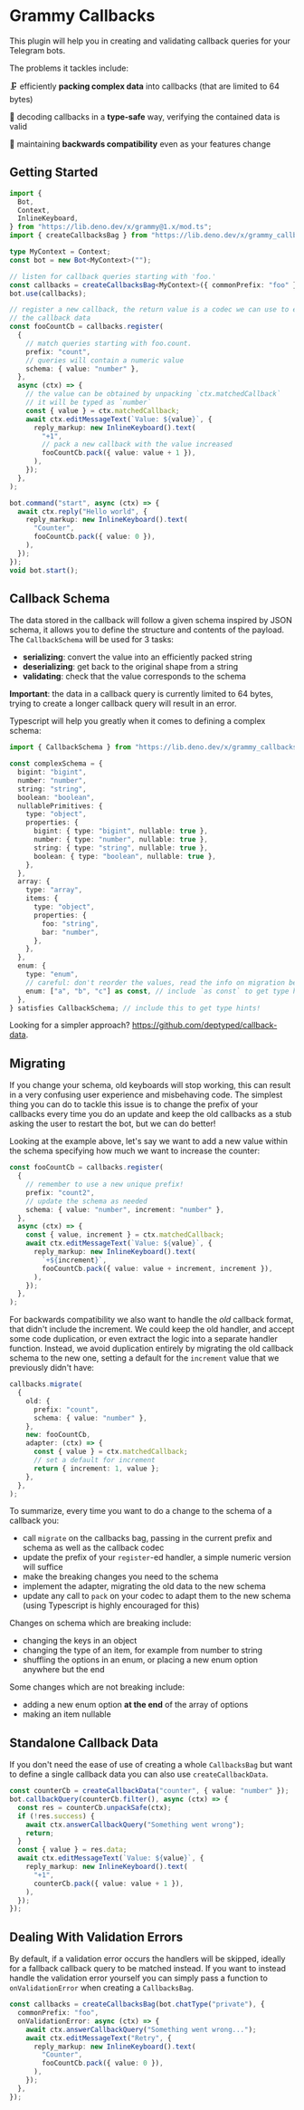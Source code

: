 # Grammy Callbacks

This plugin will help you in creating and validating callback queries for your Telegram bots.

The problems it tackles include:

🗜 efficiently **packing complex data** into callbacks (that are limited to 64 bytes)

📖 decoding callbacks in a **type-safe** way, verifying the contained data is valid

🔄 maintaining **backwards compatibility** even as your features change

## Getting Started

```ts
import {
  Bot,
  Context,
  InlineKeyboard,
} from "https://lib.deno.dev/x/grammy@1.x/mod.ts";
import { createCallbacksBag } from "https://lib.deno.dev/x/grammy_callbacks@1.x/mod.ts";

type MyContext = Context;
const bot = new Bot<MyContext>("");

// listen for callback queries starting with 'foo.'
const callbacks = createCallbacksBag<MyContext>({ commonPrefix: "foo" });
bot.use(callbacks);

// register a new callback, the return value is a codec we can use to encode
// the callback data
const fooCountCb = callbacks.register(
  {
    // match queries starting with foo.count.
    prefix: "count",
    // queries will contain a numeric value
    schema: { value: "number" },
  },
  async (ctx) => {
    // the value can be obtained by unpacking `ctx.matchedCallback`
    // it will be typed as `number`
    const { value } = ctx.matchedCallback;
    await ctx.editMessageText(`Value: ${value}`, {
      reply_markup: new InlineKeyboard().text(
        "+1",
        // pack a new callback with the value increased
        fooCountCb.pack({ value: value + 1 }),
      ),
    });
  },
);

bot.command("start", async (ctx) => {
  await ctx.reply("Hello world", {
    reply_markup: new InlineKeyboard().text(
      "Counter",
      fooCountCb.pack({ value: 0 }),
    ),
  });
});
void bot.start();
```

## Callback Schema

The data stored in the callback will follow a given schema inspired by JSON schema, it allows you to define the structure and contents of the payload.
The `CallbackSchema` will be used for 3 tasks:

- **serializing**: convert the value into an efficiently packed string
- **deserializing**: get back to the original shape from a string
- **validating**: check that the value corresponds to the schema

**Important**: the data in a callback query is currently limited to 64 bytes, trying to create a longer callback query will result in an error.

Typescript will help you greatly when it comes to defining a complex schema:

```ts
import { CallbackSchema } from "https://lib.deno.dev/x/grammy_callbacks@1.x/mod.ts";

const complexSchema = {
  bigint: "bigint",
  number: "number",
  string: "string",
  boolean: "boolean",
  nullablePrimitives: {
    type: "object",
    properties: {
      bigint: { type: "bigint", nullable: true },
      number: { type: "number", nullable: true },
      string: { type: "string", nullable: true },
      boolean: { type: "boolean", nullable: true },
    },
  },
  array: {
    type: "array",
    items: {
      type: "object",
      properties: {
        foo: "string",
        bar: "number",
      },
    },
  },
  enum: {
    type: "enum",
    // careful: don't reorder the values, read the info on migration below!
    enum: ["a", "b", "c"] as const, // include `as const` to get type hints on `pack`
  },
} satisfies CallbackSchema; // include this to get type hints!
```

Looking for a simpler approach? <https://github.com/deptyped/callback-data>.

## Migrating

If you change your schema, old keyboards will stop working, this can result in a very confusing user experience and misbehaving code.
The simplest thing you can do to tackle this issue is to change the prefix of your callbacks every time you do an update and keep the old callbacks as a stub asking the user to restart the bot, but we can do better!

Looking at the example above, let's say we want to add a new value within the schema specifying how much we want to increase the counter:

```ts
const fooCountCb = callbacks.register(
  {
    // remember to use a new unique prefix!
    prefix: "count2",
    // update the schema as needed
    schema: { value: "number", increment: "number" },
  },
  async (ctx) => {
    const { value, increment } = ctx.matchedCallback;
    await ctx.editMessageText(`Value: ${value}`, {
      reply_markup: new InlineKeyboard().text(
        `+${increment}`,
        fooCountCb.pack({ value: value + increment, increment }),
      ),
    });
  },
);
```

For backwards compatibility we also want to handle the _old_ callback format, that didn't include the increment.
We could keep the old handler, and accept some code duplication, or even extract the logic into a separate handler function.
Instead, we avoid duplication entirely by migrating the old callback schema to the new one, setting a default for the `increment` value that we previously didn't have:

```ts
callbacks.migrate(
  {
    old: {
      prefix: "count",
      schema: { value: "number" },
    },
    new: fooCountCb,
    adapter: (ctx) => {
      const { value } = ctx.matchedCallback;
      // set a default for increment
      return { increment: 1, value };
    },
  },
);
```

To summarize, every time you want to do a change to the schema of a callback you:

- call `migrate` on the callbacks bag, passing in the current prefix and schema as well as the callback codec
- update the prefix of your `register`-ed handler, a simple numeric version will suffice
- make the breaking changes you need to the schema
- implement the adapter, migrating the old data to the new schema
- update any call to `pack` on your codec to adapt them to the new schema (using Typescript is highly encouraged for this)

Changes on schema which are breaking include:

- changing the keys in an object
- changing the type of an item, for example from number to string
- shuffling the options in an enum, or placing a new enum option anywhere but the end

Some changes which are not breaking include:

- adding a new enum option **at the end** of the array of options
- making an item nullable

## Standalone Callback Data

If you don't need the ease of use of creating a whole `CallbacksBag` but want to define a single callback data you can also use `createCallbackData`.

```ts
const counterCb = createCallbackData("counter", { value: "number" });
bot.callbackQuery(counterCb.filter(), async (ctx) => {
  const res = counterCb.unpackSafe(ctx);
  if (!res.success) {
    await ctx.answerCallbackQuery("Something went wrong");
    return;
  }
  const { value } = res.data;
  await ctx.editMessageText(`Value: ${value}`, {
    reply_markup: new InlineKeyboard().text(
      "+1",
      counterCb.pack({ value: value + 1 }),
    ),
  });
});
```

## Dealing With Validation Errors

By default, if a validation error occurs the handlers will be skipped, ideally for a fallback callback query to be matched instead.
If you want to instead handle the validation error yourself you can simply pass a function to `onValidationError` when creating a `CallbacksBag`.

```ts
const callbacks = createCallbacksBag(bot.chatType("private"), {
  commonPrefix: "foo",
  onValidationError: async (ctx) => {
    await ctx.answerCallbackQuery("Something went wrong...");
    await ctx.editMessageText("Retry", {
      reply_markup: new InlineKeyboard().text(
        "Counter",
        fooCountCb.pack({ value: 0 }),
      ),
    });
  },
});
```
